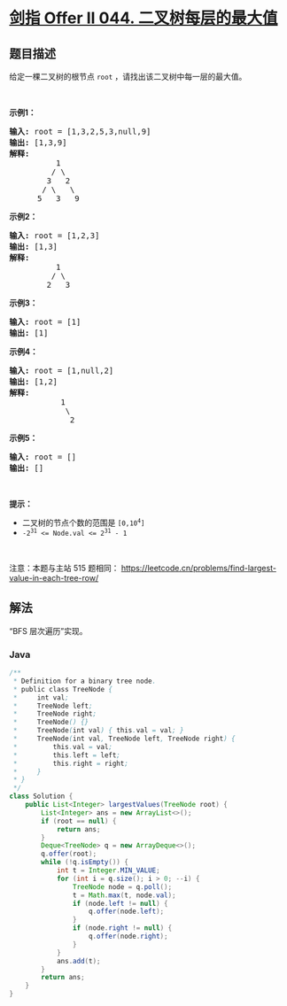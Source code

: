 # [剑指 Offer II 044. 二叉树每层的最大值](https://leetcode.cn/problems/hPov7L)

## 题目描述

<!-- 这里写题目描述 -->

<p>给定一棵二叉树的根节点&nbsp;<code>root</code> ，请找出该二叉树中每一层的最大值。</p>

<p>&nbsp;</p>

<p><strong>示例1：</strong></p>

<pre>
<strong>输入: </strong>root = [1,3,2,5,3,null,9]
<strong>输出: </strong>[1,3,9]
<strong>解释:</strong>
          1
         / \
        3   2
       / \   \  
      5   3   9 
</pre>

<p><strong>示例2：</strong></p>

<pre>
<strong>输入: </strong>root = [1,2,3]
<strong>输出: </strong>[1,3]
<strong>解释:</strong>
          1
         / \
        2   3
</pre>

<p><strong>示例3：</strong></p>

<pre>
<strong>输入: </strong>root = [1]
<strong>输出: </strong>[1]
</pre>

<p><strong>示例4：</strong></p>

<pre>
<strong>输入: </strong>root = [1,null,2]
<strong>输出: </strong>[1,2]
<strong>解释:</strong>      
&nbsp;          1 
&nbsp;           \
&nbsp;            2     
</pre>

<p><strong>示例5：</strong></p>

<pre>
<strong>输入: </strong>root = []
<strong>输出: </strong>[]
</pre>

<p>&nbsp;</p>

<p><strong>提示：</strong></p>

<ul>
	<li>二叉树的节点个数的范围是 <code>[0,10<sup>4</sup>]</code></li>
	<li><meta charset="UTF-8" /><code>-2<sup>31</sup>&nbsp;&lt;= Node.val &lt;= 2<sup>31</sup>&nbsp;- 1</code></li>
</ul>

<p>&nbsp;</p>

<p><meta charset="UTF-8" />注意：本题与主站 515&nbsp;题相同：&nbsp;<a href="https://leetcode.cn/problems/find-largest-value-in-each-tree-row/">https://leetcode.cn/problems/find-largest-value-in-each-tree-row/</a></p>

## 解法

“BFS 层次遍历”实现。

### **Java**

```java
/**
 * Definition for a binary tree node.
 * public class TreeNode {
 *     int val;
 *     TreeNode left;
 *     TreeNode right;
 *     TreeNode() {}
 *     TreeNode(int val) { this.val = val; }
 *     TreeNode(int val, TreeNode left, TreeNode right) {
 *         this.val = val;
 *         this.left = left;
 *         this.right = right;
 *     }
 * }
 */
class Solution {
    public List<Integer> largestValues(TreeNode root) {
        List<Integer> ans = new ArrayList<>();
        if (root == null) {
            return ans;
        }
        Deque<TreeNode> q = new ArrayDeque<>();
        q.offer(root);
        while (!q.isEmpty()) {
            int t = Integer.MIN_VALUE;
            for (int i = q.size(); i > 0; --i) {
                TreeNode node = q.poll();
                t = Math.max(t, node.val);
                if (node.left != null) {
                    q.offer(node.left);
                }
                if (node.right != null) {
                    q.offer(node.right);
                }
            }
            ans.add(t);
        }
        return ans;
    }
}
```
